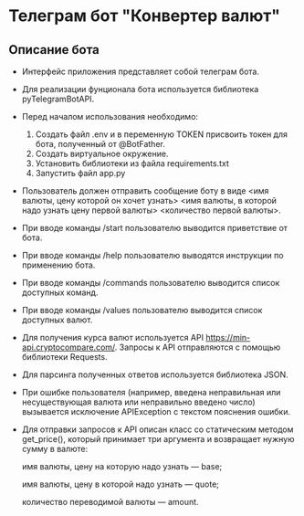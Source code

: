 # Телеграм бот "Конвертер валют"

## Описание бота

- Интерфейс приложения представляет собой телеграм бота.

- Для реализации фунционала бота используется библиотека pyTelegramBotAPI.

- Перед началом использования необходимо: 
    1. Cоздать файл .env и в переменную TOKEN присвоить токен для бота, полученный от @BotFather.
    2. Создать виртуальное окружение.
    3. Установить библиотеки из файла requirements.txt
    4. Запустить файл app.py

- Пользователь должен отправить сообщение боту в виде <имя валюты, цену которой он хочет узнать> <имя валюты, в которой надо узнать цену первой валюты> <количество первой валюты>.

- При вводе команды /start пользователю выводится приветствие от бота.

- При вводе команды /help пользователю выводятся инструкции по применению бота.

- При вводе команды /commands пользователю выводится список доступных команд.

- При вводе команды /values пользователю выводится список доступных валют.

- Для получения курса валют используется API https://min-api.cryptocompare.com/. Запросы к API отправляются с помощью библиотеки Requests.

- Для парсинга полученных ответов используется библиотека JSON.

- При ошибке пользователя (например, введена неправильная или несуществующая валюта или неправильно введено число) вызывается исключение APIException с текстом пояснения ошибки.

- Для отправки запросов к API описан класс со статическим методом get_price(), который принимает три аргумента и возвращает нужную сумму в валюте:

  имя валюты, цену на которую надо узнать — base;

  имя валюты, цену в которой надо узнать — quote;

  количество переводимой валюты — amount.
